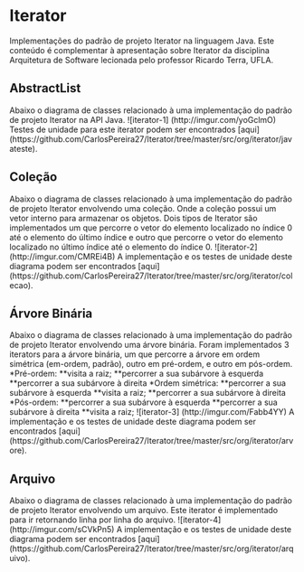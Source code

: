 # Iterator

Implementações do padrão de projeto Iterator na linguagem Java. Este conteúdo é complementar à apresentação sobre Iterator da disciplina Arquitetura de Software lecionada pelo professor Ricardo Terra, UFLA. 

<h2> AbstractList </h2>
Abaixo o diagrama de classes relacionado à uma implementação do padrão de projeto Iterator na API Java.
![iterator-1] (http://imgur.com/yoGclmO)
Testes de unidade para este iterator podem ser encontrados [aqui] (https://github.com/CarlosPereira27/Iterator/tree/master/src/org/iterator/javateste).

<h2> Coleção </h2>
Abaixo o diagrama de classes relacionado à uma implementação do padrão de projeto Iterator envolvendo uma coleção. Onde a coleção possui um vetor interno para armazenar os objetos. Dois tipos de Iterator são implementados um que percorre o vetor do elemento localizado no índice 0 até o elemento do último índice e outro que percorre o vetor do elemento localizado no último índice até o elemento do índice 0.
![iterator-2] (http://imgur.com/CMREi4B)
A implementação e os testes de unidade deste diagrama podem ser encontrados [aqui] (https://github.com/CarlosPereira27/Iterator/tree/master/src/org/iterator/colecao).

<h2> Árvore Binária </h2>
Abaixo o diagrama de classes relacionado à uma implementação do padrão de projeto Iterator envolvendo uma árvore binária. Foram implementados 3 iterators para a árvore binária, um que percorre a árvore em ordem simétrica (em-ordem, padrão), outro em pré-ordem, e outro em pós-ordem.
*Pré-ordem:
**visita a raiz;
**percorrer a sua subárvore à esquerda 
**percorrer a sua subárvore à direita 
*Ordem simétrica:
**percorrer a sua subárvore à esquerda 
**visita a raiz;
**percorrer a sua subárvore à direita 
*Pós-ordem:
**percorrer a sua subárvore à esquerda 
**percorrer a sua subárvore à direita 
**visita a raiz;
![iterator-3] (http://imgur.com/Fabb4YY)
A implementação e os testes de unidade deste diagrama podem ser encontrados [aqui] (https://github.com/CarlosPereira27/Iterator/tree/master/src/org/iterator/arvore).

<h2> Arquivo </h2>
Abaixo o diagrama de classes relacionado à uma implementação do padrão de projeto Iterator envolvendo um arquivo. Este iterator é implementado para ir retornando linha por linha do arquivo.
![iterator-4] (http://imgur.com/sCVkPn5)
A implementação e os testes de unidade deste diagrama podem ser encontrados [aqui] (https://github.com/CarlosPereira27/Iterator/tree/master/src/org/iterator/arquivo).
